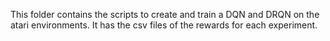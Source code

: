 This folder contains the scripts to create and train a DQN and DRQN on the atari environments. It has the csv files of the rewards for each experiment.
